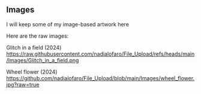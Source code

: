 ## Images
I will keep some of my image-based artwork here

Here are the raw images:

Glitch in a field (2024)
https://raw.githubusercontent.com/nadialofaro/File_Upload/refs/heads/main/Images/Glitch_in_a_field.png

Wheel flower (2024)
https://github.com/nadialofaro/File_Upload/blob/main/Images/wheel_flower.jpg?raw=true

